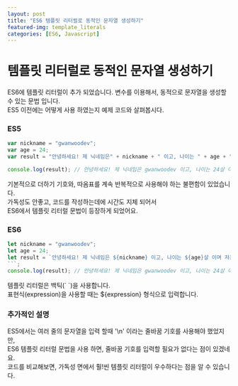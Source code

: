 ```yaml
---
layout: post
title: "ES6 템플릿 리터럴로 동적인 문자열 생성하기"
featured-img: template_literals
categories: [ES6, Javascript]
---
```


# 템플릿 리터럴로 동적인 문자열 생성하기

ES6에 템플릿 리터럴이 추가 되었습니다. 변수를 이용해서, 동적으로 문자열을 생성할 수 있는 문법 입니다.
<br>
ES5 이전에는 어떻게 사용 하였는지 예제 코드와 살펴봅시다.


### ES5

```javascript
var nickname = "gwanwoodev";
var age = 24;
var result = "안녕하세요! 제 닉네임은" + nickname + " 이고, 나이는 " + age + "살 이며 저는 현재 육군본부 S/W 개발병으로 근무 하고 있습니다.";

console.log(result); // 안녕하세요! 제 닉네임은 gwanwoodev 이고, 나이는 24살 이며 저는 현재 육군본부 S/W 개발병으로 근무 하고 있습니다.
```

기본적으로 더하기 기호와, 따옴표를 계속 반복적으로 사용해야 하는 불편함이 있었습니다.
<br>
가독성도 안좋고, 코드를 작성하는데에 시간도 지체 되어서
<br>
ES6에서 템플릿 리터럴 문법이 등장하게 되었어요.

### ES6

```javascript
let nickname = "gwanwoodev";
let age = 24;
let result = `안녕하세요! 제 닉네임은 ${nickname} 이고, 나이는 ${age}살 이며 저는 현재 육군본부 S/W 개발병으로 근무 하고 있습니다.
```;
console.log(result); // 안녕하세요! 제 닉네임은 gwanwoodev 이고, 나이는 24살 이며 저는 현재 육군본부 S/W 개발병으로 근무 하고 있습니다.
```

템플릿 리터럴은 백틱(\` \`)을 사용합니다. 
<br>
표현식(expression)을 사용할 때는 ${expression} 형식으로 입력합니다.


### 추가적인 설명

ES5에서는 여러 줄의 문자열을 입력 할때 '\n' 이라는 줄바꿈 기호를 사용해야 했었지만,
<br>
ES6 템플릿 리터럴 문법을 사용 하면, 줄바꿈 기호를 입력할 필요가 없다는 점이 있겠네요.
<br>
코드를 비교해보면, 가독성 면에서 훨!씬 템플릿 리터럴이 우수하다는 점을 알 수 있습니다.
